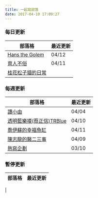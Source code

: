 ```yaml
---
title: 一起寫部落
date: 2017-04-10 17:09:27
---
```


### 每日更新

部落格 | 最近更新
--- | ---
[Hans the Golem](http://hanscholem.tw/) | 04/12
[育人不俗](http://garybonanza0.blogspot.tw/) | 04/11
[桂花松子貓的日常](http://sweetsweetdeer.pixnet.net/blog) |

### 每週更新

部落格 | 最近更新
--- | ---
[譚小由](http://www.jianshu.com/u/d4a96376c328) | 04/04
[透明藍樂摸(蔡正信)TRBlue](http://blog.bangdoll.idv.tw) | 04/10
[喬伊蘇的幸福魚缸](http://joyce-forever.blogspot.tw/) | 04/11
[陳志龍的醫二三事](http://zhilone.blogspot.tw) | 04/09
[熱寫企劃](https://blog.zealplanner.com/) | 03/10

### 暫停更新
部落格 | 最近更新
--- | ---
 |
